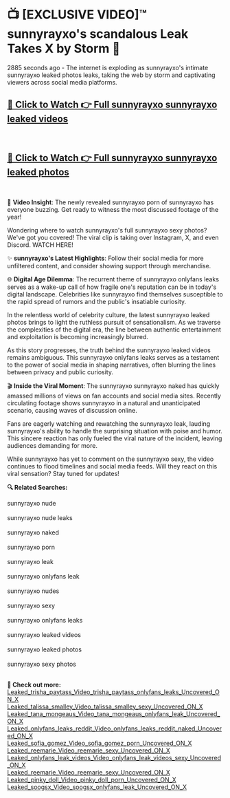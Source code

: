 # 📺 [EXCLUSIVE VIDEO]™ sunnyrayxo's scandalous Leak Takes X by Storm 🚀

2885 seconds ago - The internet is exploding as sunnyrayxo's intimate sunnyrayxo leaked photos leaks, taking the web by storm and captivating viewers across social media platforms.

<h2><a href="https://github-6l9.pages.dev/link1">🔗 Click to Watch 👉 Full sunnyrayxo sunnyrayxo leaked videos</a></h2><br>
<h2><a href="https://github-6l9.pages.dev/link2">🔗 Click to Watch 👉 Full sunnyrayxo sunnyrayxo leaked photos</a></h2><br>

🎥 **Video Insight**: The newly revealed sunnyrayxo porn of sunnyrayxo has everyone buzzing. Get ready to witness the most discussed footage of the year!

Wondering where to watch sunnyrayxo's full sunnyrayxo sexy photos? We've got you covered! The viral clip is taking over Instagram, X, and even Discord. WATCH HERE!

✨ **sunnyrayxo's Latest Highlights**: Follow their social media for more unfiltered content, and consider showing support through merchandise.

🌐 **Digital Age Dilemma**: The recurrent theme of sunnyrayxo onlyfans leaks serves as a wake-up call of how fragile one's reputation can be in today's digital landscape. Celebrities like sunnyrayxo find themselves susceptible to the rapid spread of rumors and the public's insatiable curiosity.

In the relentless world of celebrity culture, the latest sunnyrayxo leaked photos brings to light the ruthless pursuit of sensationalism. As we traverse the complexities of the digital era, the line between authentic entertainment and exploitation is becoming increasingly blurred.

As this story progresses, the truth behind the sunnyrayxo leaked videos remains ambiguous. This sunnyrayxo onlyfans leaks serves as a testament to the power of social media in shaping narratives, often blurring the lines between privacy and public curiosity.

🎬 **Inside the Viral Moment**: The sunnyrayxo sunnyrayxo naked has quickly amassed millions of views on fan accounts and social media sites. Recently circulating footage shows sunnyrayxo in a natural and unanticipated scenario, causing waves of discussion online.

Fans are eagerly watching and rewatching the sunnyrayxo leak, lauding sunnyrayxo's ability to handle the surprising situation with poise and humor. This sincere reaction has only fueled the viral nature of the incident, leaving audiences demanding for more.

While sunnyrayxo has yet to comment on the sunnyrayxo sexy, the video continues to flood timelines and social media feeds. Will they react on this viral sensation? Stay tuned for updates!

<strong>🔍 Related Searches:</strong>

sunnyrayxo nude
<br><br>
sunnyrayxo nude leaks
<br><br>
sunnyrayxo naked
<br><br>
sunnyrayxo porn
<br><br>
sunnyrayxo leak
<br><br>
sunnyrayxo onlyfans leak
<br><br>
sunnyrayxo nudes
<br><br>
sunnyrayxo sexy
<br><br>
sunnyrayxo onlyfans leaks
<br><br>
sunnyrayxo leaked videos
<br><br>
sunnyrayxo leaked photos
<br><br>
sunnyrayxo sexy photos
<br><br>



<strong>🔗 Check out more:</strong><br>
<a href="./Leaked_trisha_paytass_Video_trisha_paytass_onlyfans_leaks_Uncovered_ON_X.md">Leaked_trisha_paytass_Video_trisha_paytass_onlyfans_leaks_Uncovered_ON_X</a><br>
<a href="./Leaked_talissa_smalley_Video_talissa_smalley_sexy_Uncovered_ON_X.md">Leaked_talissa_smalley_Video_talissa_smalley_sexy_Uncovered_ON_X</a><br>
<a href="./Leaked_tana_mongeaus_Video_tana_mongeaus_onlyfans_leak_Uncovered_ON_X.md">Leaked_tana_mongeaus_Video_tana_mongeaus_onlyfans_leak_Uncovered_ON_X</a><br>
<a href="./Leaked_onlyfans_leaks_reddit_Video_onlyfans_leaks_reddit_naked_Uncovered_ON_X.md">Leaked_onlyfans_leaks_reddit_Video_onlyfans_leaks_reddit_naked_Uncovered_ON_X</a><br>
<a href="./Leaked_sofia_gomez_Video_sofia_gomez_porn_Uncovered_ON_X.md">Leaked_sofia_gomez_Video_sofia_gomez_porn_Uncovered_ON_X</a><br>
<a href="./Leaked_reemarie_Video_reemarie_sexy_Uncovered_ON_X.md">Leaked_reemarie_Video_reemarie_sexy_Uncovered_ON_X</a><br>
<a href="./Leaked_onlyfans_leak_videos_Video_onlyfans_leak_videos_sexy_Uncovered_ON_X.md">Leaked_onlyfans_leak_videos_Video_onlyfans_leak_videos_sexy_Uncovered_ON_X</a><br>
<a href="./Leaked_reemarie_Video_reemarie_sexy_Uncovered_ON_X.md">Leaked_reemarie_Video_reemarie_sexy_Uncovered_ON_X</a><br>
<a href="./Leaked_pinky_doll_Video_pinky_doll_porn_Uncovered_ON_X.md">Leaked_pinky_doll_Video_pinky_doll_porn_Uncovered_ON_X</a><br>
<a href="./Leaked_soogsx_Video_soogsx_onlyfans_leak_Uncovered_ON_X.md">Leaked_soogsx_Video_soogsx_onlyfans_leak_Uncovered_ON_X</a><br>
